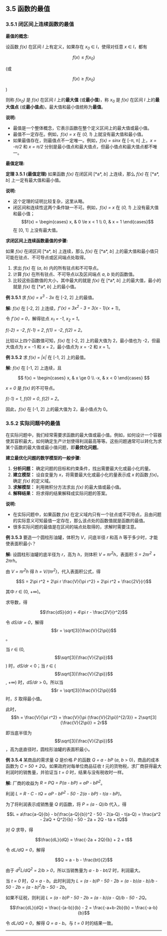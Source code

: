 
## 3.5 函数的最值

### 3.5.1 闭区间上连续函数的最值

**最值的概念:**

设函数 *f(x)* 在区间 *I* 上有定义，如果存在 *x<sub>0</sub>* ∈ *I*，使得对任意 *x* ∈ *I*，都有

$$f(x) ≤ f(x_0)$$

(或

$$f(x) ≥ f(x_0)$$

)

则称 *f(x<sub>0</sub>)* 是 *f(x)* 在区间 *I* 上的**最大值** (或**最小值**)，称 *x<sub>0</sub>* 是 *f(x)* 在区间 *I* 上的**最大值点** (或**最小值点**)。最大值和最小值统称为**最值**。

**说明:**

*   最值是一个整体概念，它表示函数在整个定义区间上的最大值或最小值。
*   最值不一定存在。例如，*f(x) = x* 在 (*0, 1*) 上就没有最大值和最小值。
*   如果最值存在，则最值点不一定唯一。例如，*f(x) = sinx* 在 \[-π, π] 上，*x = -π/2* 和 *x = π/2* 分别是最小值点和最大值点，但最小值点和最大值点都不唯一。

**最值定理:**

**定理 3.5.1 (最值定理)**  如果函数 *f(x)* 在闭区间 \[\*a*, *b*] 上连续，那么 *f(x)* 在 \[\*a*, *b*] 上一定有最大值和最小值。

**说明:**

*   这个定理的证明比较复杂，这里从略。
*   闭区间和连续性这两个条件缺一不可。例如，*f(x) = x* 在 (*0, 1*) 上没有最大值和最小值；$$f(x) = \begin{cases}
    x, & 0 \le x < 1 \\
    0, & x = 1
    \end{cases}$$ 在 \[0, 1] 上没有最大值。

**求闭区间上连续函数最值的步骤:**

如果 *f(x)* 在闭区间 \[\*a*, *b*] 上连续，那么 *f(x)* 在 \[\*a*, *b*] 上的最大值和最小值只可能在驻点、不可导点或区间端点处取得。

1. 求出 *f(x)* 在 (*a*, *b*) 内的所有驻点和不可导点。
2. 计算 *f(x)* 在所有驻点、不可导点以及区间端点 *a*, *b* 处的函数值。
3. 比较这些函数值的大小，其中最大的就是 *f(x)* 在 \[\*a*, *b*] 上的最大值，最小的就是 *f(x)* 在 \[\*a*, *b*] 上的最小值。

**例 3.5.1** 求 *f(x) = x<sup>3</sup> - 3x* 在 \[-2, 2] 上的最值。

**解:**  *f(x)* 在 \[-2, 2] 上连续，*f'(x) = 3x<sup>2</sup> - 3 = 3(x - 1)(x + 1)*。

令 *f'(x) = 0*，解得驻点 *x<sub>1</sub> = -1*, *x<sub>2</sub> = 1*。

*f(-2) = -2*, *f(-1) = 2*, *f(1) = -2*, *f(2) = 2*。

比较以上四个函数值可知，*f(x)* 在 \[-2, 2] 上的最大值为 2，最小值也为 -2，但最大值点为 *x* = -1 和 *x* = 2，最小值点为 *x* = -2 和 *x* = 1。

**例 3.5.2** 求 *f(x) = |x|* 在 \[-1, 2] 上的最值。

**解:** *f(x)* 在 \[-1, 2] 上连续，且

$$
f(x) =
\begin{cases}
x,  & x \ge 0 \\
-x, & x < 0
\end{cases}
$$

*x = 0* 是 *f(x)* 的不可导点。

*f(-1) = 1*, *f(0) = 0*, *f(2) = 2*。

因此，*f(x)* 在 \[-1, 2] 上的最大值为 2，最小值点为 0。

### 3.5.2 实际问题中的最值

在实际问题中，我们经常需要求函数的最大值或最小值。例如，如何设计一个容器使其容积最大，如何确定生产计划使得利润最高等等。这些问题通常可以转化为求某个函数的最大值或最小值问题，即**最优化问题**。

**建立最优化问题的数学模型的一般步骤:**

1. **分析问题：**  确定问题的目标和约束条件，找出需要最大化或最小化的量。
2. **建立模型：**  设自变量为 *x*，将需要最大化或最小化的量表示成 *x* 的函数 *f(x)*。确定 *f(x)* 的定义域。
3. **求解模型：**  利用微积分方法求出 *f(x)* 的最大值或最小值。
4. **解释结果：**  将求得的结果解释成实际问题的答案。

**说明:**

*   在实际问题中，如果函数 *f(x)* 在定义域内只有一个驻点或不可导点，且由问题的实际意义可知最值一定存在，那么该点处的函数值就是函数的最值。
*   很多实际问题的最值是在区间的端点处取得的，求解时需要注意。

**例 3.5.3**  要造一个圆柱形油罐，体积为 *V*，问底半径 *r* 和高 *h* 等于多少时，才能使表面积最小？

**解:**  设圆柱形油罐的底半径为 *r*，高为 *h*，则体积 *V = πr<sup>2</sup>h*，表面积 *S = 2πr<sup>2</sup> + 2πrh*。

由 *V = πr<sup>2</sup>h* 得 *h = V/(πr<sup>2</sup>)*，代入表面积公式，得

$$S = 2\pi r^2 + 2\pi r \frac{V}{\pi r^2} = 2\pi r^2 + \frac{2V}{r}$$

其中 *r* ∈ (0, +∞)。

求导数，得

$$\frac{dS}{dr} = 4\pi r - \frac{2V}{r^2}$$

令 *dS/dr = 0*，解得 $$r = \sqrt[3]{\frac{V}{2\pi}}$$。

当 *r* ∈ (0, $$\sqrt[3]{\frac{V}{2\pi}}$$ ) 时，*dS/dr* < 0；当 *r* ∈ ($$\sqrt[3]{\frac{V}{2\pi}}$$, +∞) 时，*dS/dr* > 0。所以当 $$r = \sqrt[3]{\frac{V}{2\pi}}$$ 时，*S* 取得最小值。

此时，$$h = \frac{V}{\pi r^2} = \frac{V}{\pi (\frac{V}{2\pi})^{2/3}} = 2\sqrt[3]{\frac{V}{2\pi}} = 2r$$

即当底半径为 $$\sqrt[3]{\frac{V}{2\pi}}$$，高为底直径时，圆柱形油罐的表面积最小。

**例 3.5.4**  某商品的需求量 *Q* 是价格 *P* 的函数 *Q = a - bP* (*a*, *b* > 0)，商品的成本函数为 *C = 50 + 2Q*。如果政府对每单位商品征收 *t* 元的货物税，求厂商获得最大利润时的销售量，并验证当 *t = 0* 时，结果与没有税收时一样。

**解:**  厂商的收益为 *R = PQ = P(a - bP) = aP - bP<sup>2</sup>*。

利润 *L = R - C - tQ = aP - bP<sup>2</sup> - 50 - 2(a - bP) - t(a - bP)*。

为了将利润表示成销售量 *Q* 的函数，将 *P = (a - Q)/b* 代入，得

$$L = a\frac{a-Q}{b} - b(\frac{a-Q}{b})^2 - 50 - 2(a-Q) - t(a-Q) = \frac{a^2 - 2aQ + Q^2}{b} - 50 - 2a + 2Q - ta + tQ$$

对 *Q* 求导，得

$$\frac{dL}{dQ} = \frac{-2a + 2Q}{b} + 2 + t$$

令 *dL/dQ = 0*，解得

$$Q = a - b - \frac{bt}{2}$$

由于 *d<sup>2</sup>L/dQ<sup>2</sup> = 2/b > 0*，所以当销售量为 *a - b - bt/2* 时，利润最大。

当 *t = 0* 时，*Q = a - b*。此时利润为 *L = (a - b)P - 50 - 2b = (a - b)(a - b)/b - 50 - 2b = (a - b)<sup>2</sup>/b - 50 - 2b*。

如果不征税，则利润 *L = (a - b)P - 50 - 2b = (a - b)(a - Q)/b - 50 - 2Q*。

$$\frac{dL}{dQ} = \frac{-(a-b)}{b} - 2 = \frac{-a+b-2b}{b} = \frac{-a-b}{b}$$

令 *dL/dQ = 0*，解得 *Q = a - b*。与 *t = 0* 时的结果一致。

---

